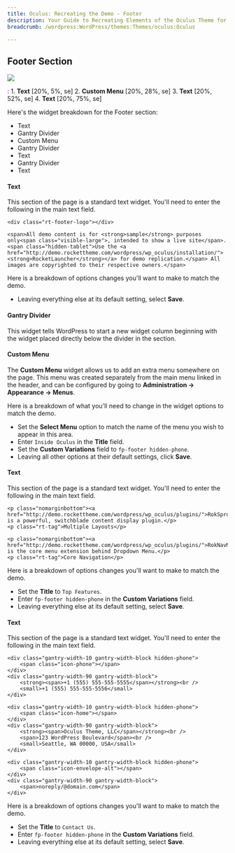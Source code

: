 ```yaml
---
title: Oculus: Recreating the Demo - Footer
description: Your Guide to Recreating Elements of the Oculus Theme for WordPress
breadcrumb: /wordpress:WordPress/themes:Themes/oculus:Oculus

---
```


Footer Section
-----

![][demo]

:   1. **Text** [20%, 5%, se]
    2. **Custom Menu** [20%, 28%, se]
    3. **Text** [20%, 52%, se]
    4. **Text** [20%, 75%, se]

Here's the widget breakdown for the Footer section:

* Text
* Gantry Divider
* Custom Menu
* Gantry Divider
* Text
* Gantry Divider
* Text

#### Text

This section of the page is a standard text widget. You'll need to enter the following in the main text field.

~~~
<div class="rt-footer-logo"></div>

<span>All demo content is for <strong>sample</strong> purposes only<span class="visible-large">, intended to show a live site</span>. <span class="hidden-tablet">Use the <a href="http://demo.rockettheme.com/wordpress/wp_oculus/installation/"><strong>RocketLauncher</strong></a> for demo replication.</span> All images are copyrighted to their respective owners.</span>
~~~

Here is a breakdown of options changes you'll want to make to match the demo.

* Leaving everything else at its default setting, select **Save**.

#### Gantry Divider

This widget tells WordPress to start a new widget column beginning with the widget placed directly below the divider in the section.

#### Custom Menu

The **Custom Menu** widget allows us to add an extra menu somewhere on the page. This menu was created separately from the main menu linked in the header, and can be configured by going to **Administration -> Appearance -> Menus**.

Here is a breakdown of what you'll need to change in the widget options to match the demo.

* Set the **Select Menu** option to match the name of the menu you wish to appear in this area.
* Enter `Inside Oculus` in the **Title** field.
* Set the **Custom Variations** field to `fp-footer hidden-phone`.
* Leaving all other options at their default settings, click **Save**. 

#### Text

This section of the page is a standard text widget. You'll need to enter the following in the main text field.

~~~
<p class="nomarginbottom"><a href="http://demo.rockettheme.com/wordpress/wp_oculus/plugins/">RokSprocket</a> is a powerful, switchblade content display plugin.</p>
<p class="rt-tag">Multiple Layouts</p>

<p class="nomarginbottom"><a href="http://demo.rockettheme.com/wordpress/wp_oculus/plugins/">RokNavMenu</a> is the core menu extension behind Dropdown Menu.</p>
<p class="rt-tag">Core Navigation</p>
~~~

Here is a breakdown of options changes you'll want to make to match the demo.

* Set the **Title** to `Top Features`.
* Enter `fp-footer hidden-phone` in the **Custom Variations** field.
* Leaving everything else at its default setting, select **Save**.

#### Text

This section of the page is a standard text widget. You'll need to enter the following in the main text field.

~~~
<div class="gantry-width-10 gantry-width-block hidden-phone">
    <span class="icon-phone"></span>
</div>
<div class="gantry-width-90 gantry-width-block">
    <strong><span>+1 (555) 555-555-5555</span></strong><br />
    <small>+1 (555) 555-555-5556</small>
</div>

<div class="gantry-width-10 gantry-width-block hidden-phone">
    <span class="icon-home"></span>
</div>
<div class="gantry-width-90 gantry-width-block">
    <strong><span>Oculus Theme, LLC</span></strong><br />
    <span>123 WordPress Boulevard</span><br />
    <small>Seattle, WA 00000, USA</small> 
</div>

<div class="gantry-width-10 gantry-width-block hidden-phone">
    <span class="icon-envelope-alt"></span>
</div>
<div class="gantry-width-90 gantry-width-block">
    <span>noreply/@domain.com</span>
</div>
~~~

Here is a breakdown of options changes you'll want to make to match the demo.

* Set the **Title** to `Contact Us`.
* Enter `fp-footer hidden-phone` in the **Custom Variations** field.
* Leaving everything else at its default setting, select **Save**.

[demo]: assets/demo_10.jpeg